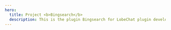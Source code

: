 ```yaml
---
hero:
  title: Project <b>Bingsearch</b>
  description: This is the plugin Bingsearch for LobeChat plugin development
---
```


<code src="./demo.tsx" inline></code>
